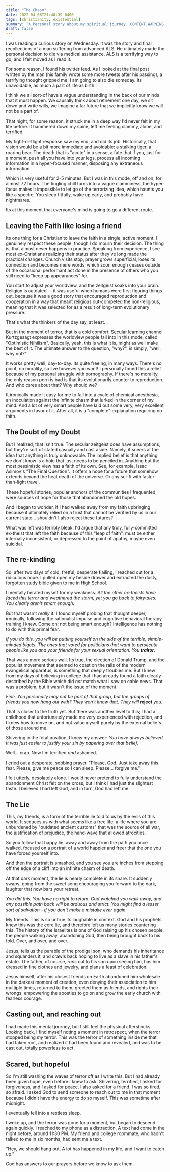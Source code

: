```yaml
---
title: "The Chasm"
date: 2022-04-08T21:48:39-0400
tags: [christianity, existential]
summary: 'A Personal story about my spiritual journey. CONTENT WARNING: Addresses topics that may trigger existential fears and/or crises.'
draft: false
---
```


I was reading a curious story on Wednesday. It was the story and final recollections of a man suffering from advanced ALS. He ultimately made the personal decision to die via medical assistance. ALS is a terrifying way to go, and I felt moved as I read it.

For some reason, I found his twitter feed. As I looked at the final post written by the man (his family wrote some more tweets after his passing), a terrifying thought gripped me: I am going to also die someday. Its unavoidable, as much a part of life as birth.

I think we all sort-of have a vague understanding in the back of our minds that it must happen. We causally think about retirement one day, we sit down and write wills, we imagine a far future that we implicitly know we will not be a part of.

That night, for some reason, it struck me in a deep way I'd never felt in my life before. It hammered down my spine, left me feeling clammy, alone, and terrified.

My fight-or-flight response saw my end, and did its job. Historically, that vision would be a bit more immediate and avoidable: a stalking tiger, a roaring bear. The death that is "acute" in a sense, a fate that if you, just for a moment, push all you have into your legs, process all incoming information in a hyper-focused manner, disposing any extraneous information.

Which is very useful for 2-5 minutes. But I was in this mode, off and on, for almost 72 hours. The tingling chill turns into a vague clamminess, the hyper-focus makes it impossible to let go of the terrorizing idea, which haunts you like a spectre. You sleep fitfully, wake up early, and probably have nightmares.

Its at this moment that everyone's mind is going to go a different route.

## Leaving the Faith like losing a friend

Its one thing for a Christian to leave the faith in a single, active moment. I genuinely respect these people, though I do mourn their decision. The thing is, that almost never happens in practice. Speaking from experience, I see most ex-Christians realizing their status after they've long made the practical changes. Church visits stop, prayer grows superficial, loses its connection and becomes mere words, which soon enough ceases outside of the occasional performant act done in the presence of others who you still need to "keep up appearances" for.

You start to adjust your worldview, and the zeitgeist soaks into your brain. Religion is outdated -- it was useful when humans were first figuring things out, because it was a good story that encouraged reproduction and cooperation in a way that meant religious out-competed the non-religious, meaning that it was selected for as a result of long-term evolutionary pressure.

That's what the thinkers of the day say, at least.

But in the moment of terror, that is a cold comfort. Secular learning channel Kurtzgesagt expresses the worldview people fall into in this mode, called "Optimistic Nihilism". Basically, yeah, this is what it is, might as well make the best of it. The ultimate answer to the question, "why?", is simply, "well, why not?"

It works pretty well, day-to-day. Its quite freeing, in many ways. There's no point, no morality, so live however you want! I personally found this a relief because of my personal struggle with pornography. If there's no morality, the only reason porn is bad is that its evolutionarily counter to reproduction. And who cares about that? Why should we?

It ironically made it easy for me to fall into a cycle of chemical anesthesia, an inoculation against the infinite chasm that lurked in the corner of my mind. And a lot of very smart people have laid out some very, very excellent arguments in favor of it. After all, it is a "complete" explanation requiring no faith.

## The Doubt of my Doubt

But I realized, that isn't true. The secular zeitgeist does have assumptions, but they're sort of stated casually and cast aside. Namely, it sneers at the idea that anything is truly unknowable. The implied belief is that anything we don't know is a hole that just needs to be penciled in. Anything but the most pessimistic view has a faith of its own. See, for example, Issac Asimov's "The Final Question". It offers a hope for a future that somehow extends beyond the heat death of the universe. Or any sci-fi with faster-than-light travel.

These hopeful stories, popular anchors of the communities I frequented, were sources of hope for those that abandoned the old hopes.

And I began to wonder, if I had walked away from my faith upbringing because it ultimately relied on a trust that cannot be verified by us in our current state... shouldn't I also reject these futures?

What was left was terribly bleak. I'd argue that any truly, fully-committed ex-theist that left the faith because of this "leap of faith", must be either internally inconsistent, or depressed to the point of apathy, maybe even suicidal.

## The re-kindling

So, after two days of cold, fretful, desperate flailing, I reached out for a ridiculous hope. I pulled open my beside drawer and extracted the dusty, forgotten study bible given to me in High School.

I mentally berated myself for my weakness. *All the other ex-theists have faced this terror and weathered the storm, yet you go back to fairytales. You clearly aren't smart enough.*

But that wasn't *really* it. I found myself probing that thought deeper, ironically, following the rationalist impulse and cognitive behavioral therapy training I knew. Come on; not being smart enough? Intelligence has nothing to do with this primal fear.

*If you do this, you will be putting yourself on the side of the terrible, simple-minded bigots. The ones that voted for politicians that want to persecute people like you and your friends for your sexual orientation. You **traitor***.

That was a more serious wall. Its true, the election of Donald Trump, and the populist movement that seemed to coast on the rails of the modern evangelical apparatus, is something that deeply troubles me. But I knew from my days of believing in college that I had already found a faith clearly described by the Bible which did *not* match what I saw on cable news. That was a problem, but it wasn't the issue of the moment.

*Fine. You personally may not be part of that group, but the groups of friends you now hang out with? They won't know that. They will* **reject** *you*.

That is closer to the truth yet. But there was another level to this; I had a childhood that unfortunately made me very experienced with rejection, and I knew how to move on, and not value myself purely by the external beliefs of those around me.

Shivering in the fetal position, I knew my answer: *You have always believed. It was just easier to justify your sin by papering over that belief.*

Well... crap. Now I'm terrified *and* ashamed.

I cried out a desperate, sobbing prayer. "Please, God. Just take away this fear. Please, give me peace so I can sleep. Please... forgive me."

I felt utterly, desolately alone. I would never pretend to fully understand the abandonment Christ felt on the cross, but I think I had just the slightest taste. I believed I had left God, and in turn, God had left me.

## The Lie

This, my friends, is a form of the terrible lie told to us by the evils of this world. It seduces us with what seems like a free life, a life where you are unburdened by "outdated ancient customs" that was the source of all war, the justification of prejudice, the hand-wave that allowed atrocities.

So you follow that happy lie, away and away from the path you once walked, focused on a portrait of a world happier and freer that the one you have forced yourself into.

And then the portrait is smashed, and you see you are inches from stepping off the edge of a cliff into an infinite chasm of death.

At that dark moment, the lie is nearly complete in its snare. It suddenly swaps, going from the sweet song encouraging you forward to the dark, laughter that now bars your retreat.

*You did this. You have no right to return. God watched you walk away, and any possible path back will be arduous and strict. You might find a lesser sort of salvation - if you don't make a mistake ever again.*

My friends. This is so untrue its laughable in context. God and his prophets knew this was the core lie, and therefore left us many stories countering this. The history of the Israelites is one of God raising up his chosen people, the people walking away, abandoning God, then being brought back to his fold. Over, and over, and over.

Jesus, tells us the parable of the prodigal son, who demands his inheritance and squanders it, and crawls back hoping to live as a slave in his father's estate. The father, of course, *runs* out to his son upon seeing him, has him dressed in fine clothes and jewelry, and plans a feast of celebration.

Jesus himself, after his closest friends on Earth abandoned him wholesale in the darkest moment of creation, even denying their association to him multiple times, returned to them, greeted them as friends, and rights their wrongs, empowering the apostles to go on and grow the early church with fearless courage.

## Casting out, and reaching out

I had made this mental journey, but I still feel the physical aftershocks. Looking back, I find myself noting a moment in retrospect, when the terror stopped being *my* terror. This was the terror of something inside me that had taken root, and realized it had been found and revealed, and was to be cast out, totally powerless to act.

## Scared, but hopeful

So I'm still washing the waves of terror off as I write this. But I had already been given hope, even before I knew to ask. Shivering, terrified, I asked for forgiveness, and I asked for peace. I also asked for a friend. I was so tired, so afraid. I asked God to send someone to reach out to me in that moment because I didn't have the energy to do so myself. This was sometime after midnight.

I eventually fell into a restless sleep.

I woke up, and the terror was gone for a moment, but began to descend again quickly. I reached to my phone as a distraction. A text had come in the night before, around 11:30 PM. My friend and college roommate, who hadn't talked to me in six months, had sent me a text.

"Hey, we should hang out. A lot has happened in my life, and I want to catch up."

God has answers to our prayers before we know to ask them.